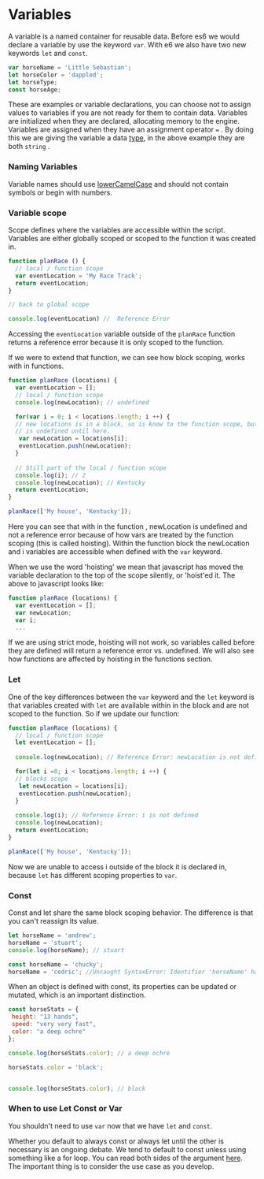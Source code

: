 # Variables

A variable is a named container for reusable data. Before es6 we would declare a variable by use the keyword `var`. With e6 we also have two new keywords `let` and `const`. 

```javascript
var horseName = 'Little Sebastian';
let horseColor = 'dappled';
let horseType; 
const horseAge; 
```

These are examples or variable declarations, you can choose not to assign values to variables if you are not ready for them to contain data. Variables are initialized when they are declared, allocating memory to the engine. Variables are assigned when they have an assignment operator `=` . By doing this we are giving the variable a data [type](types-data-types.md), in the above example they are both `string` .

### Naming Variables

Variable names should use [lowerCamelCase](https://eslint.org/docs/rules/camelcase) and should not contain symbols or begin with numbers.

### Variable scope

Scope defines where the variables are accessible within the script. Variables are either globally scoped or scoped to the function it was created in. 

```javascript
function planRace () { 
  // local / function scope
  var eventLocation = 'My Race Track';
  return eventLocation;
}

// back to global scope

console.log(eventLocation) //  Reference Error 
```

Accessing the `eventLocation` variable outside of the `planRace` function returns a reference error because it is only scoped to the function.

If we were to extend that function, we can see how block scoping, works with in functions.

```javascript
function planRace (locations) { 
  var eventLocation = [];
  // local / function scope
  console.log(newLocation); // undefined

  for(var i = 0; i < locations.length; i ++) {
  // new locations is in a block, so is know to the function scope, but
  // is undefined until here.
   var newLocation = locations[i];
   eventLocation.push(newLocation);  
  }
  
  // Still part of the local / function scope
  console.log(i); // 2
  console.log(newLocation); // Kentucky
  return eventLocation;
}

planRace(['My house', 'Kentucky']);
```

Here you can see that with in the function , newLocation is undefined and not a reference error because of how vars are treated by the function scoping \(this is called hoisting\). Within the function block the newLocation and i variables are accessible when defined with the `var` keyword.

When we use the word 'hoisting' we mean that javascript has moved the variable declaration to the top of the scope silently, or 'hoist'ed it. The above to javascript looks like: 

```javascript
function planRace (locations) { 
  var eventLocation = [];
  var newLocation;
  var i;
  ...
```

If we are using strict mode, hoisting will not work, so variables called before they are defined will return a reference error vs. undefined. We will also see how functions are affected by hoisting in the functions section.

### Let

One of the key differences between the `var` keyword and the `let` keyword is that variables created with `let` are available within in the block and are not scoped to the function. So if we update our function: 

```javascript
function planRace (locations) { 
  // local / function scope
  let eventLocation = [];
  
  console.log(newLocation); // Reference Error: newLocation is not defined

  for(let i =0; i < locations.length; i ++) {
  // blocks scope
   let newLocation = locations[i];
   eventLocation.push(newLocation);  
  }
  
  console.log(i); // Reference Error: i is not defined
  console.log(newLocation); 
  return eventLocation;
}

planRace(['My house', 'Kentucky']);
```

Now we are unable to access i outside of the block it is declared in, because `let` has different scoping properties to `var`. 

### Const

Const and let share the same block scoping behavior. The difference is that you can't reassign its value.

```javascript
let horseName = 'andrew';
horseName = 'stuart'; 
console.log(horseName); // stuart

const horseName = 'chucky';
horseName = 'cedric'; //Uncaught SyntaxError: Identifier 'horseName' has already been declared 
```

When an object is defined with const, its properties can be updated or mutated, which is an important distinction.

```javascript
const horseStats = {
 height: "13 hands",
 speed: "very very fast",
 color: "a deep ochre"
};

console.log(horseStats.color); // a deep ochre

horseStats.color = 'black';


console.log(horseStats.color); // black
```



### When to use Let Const or Var

You shouldn't need to use `var` now that we have `let` and `const`. 

Whether you default to always const or always let until the other is necessary is an ongoing debate. We tend to default to const unless using something like a for loop. You can read both sides of the argument [here](https://css-tricks.com/let-vs-const/). The important thing is to consider the use case as you develop.

